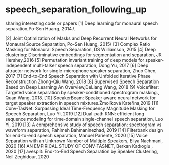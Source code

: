 # speech_separation_following_up
sharing interesting code or papers
[1]  Deep learning for monaural speech separation,Po-Sen Huang, 2014.\\

[2] Joint Optimization of Masks and Deep Recurrent Neural Networks for Monaural Source Separation, Po-Sen Huang, 2015\\
[3] Complex Ratio Masking for Monaural Speech Separation, DS Williamson, 2015
[4] Deep clustering: Discriminative embeddings for segmentation and separation, JR Hershey,2016
[5] Permutation invariant training of deep models for speaker-independent multi-talker speech separation, Dong Yu, 2017
[6] Deep attractor network for single-microphone speaker separation, Zhuo Chen, 2017
[7] End-to-End Speech Separation with Unfolded Iterative Phase Reconstruction Zhong-Qiu Wang, 2018
[8] Supervised Speech Separation Based on Deep Learning An Overview,DeLiang Wang, 2018
[9] Voicefilter: Targeted voice separation by speaker-conditioned spectrogram masking., Quan Wang, 2018.
[10] SpeakerBeam: Speaker aware neural network for target speaker extraction in speech mixtures.Žmolíková Kateřina,2019
[11] Conv-TasNet: Surpassing Ideal Time-Frequency Magnitude Masking for Speech Separation, Luo Yi, 2019
[12] Dual-path RNN: efficient long sequence modeling for time-domain single-channel speech separation, Luo Yi, 2019
[13] A comprehensive study of speech separation: spectrogram vs waveform separation, Fahimeh Bahmaninezhad, 2019
[14] Filterbank design for end-to-end speech separation, Manuel Pariente, 2020
[15] Voice Separation with an Unknown Number of Multiple Speakers, Eliya Nachmani, 2020
[16] AN EMPIRICAL STUDY OF CONV-TASNET, Berkan Kadıoglu , 2020
[17] avesplit: End-to-End Speech Separation by Speaker Clustering, Neil Zeghidour, 2020 
